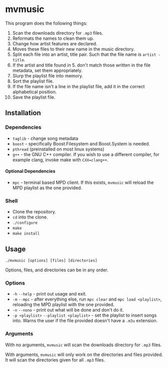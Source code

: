 # mvmusic

This program does the following things:

1. Scan the downloads directory for `.mp3` files.
2. Reformats the names to clean them up.
3. Change how artist features are declared.
4. Moves these files to their new name in the music directory.
5. Split each file into an artist, title pair.  Such that the file
   name is `artist - title`.
6. If the artist and title found in 5. don't match those written in
   the file metadata, set them appropriately.
7. Slurp the playlist file into memory.
8. Sort the playlist file.
9. If the file name isn't a line in the playlist file, add it in the
   correct alphabetical position.
10. Save the playlist file.

## Installation
### Dependencies
* `taglib` - change song metadata
* `boost` - specifically Boost.Filesystem and Boost.System is needed.
* `pthread` (preinstalled on most linux systems)
* `g++` - the GNU C++ compiler.  If you wish to use a different
  compiler, for example clang, invoke make with `CXX=clang++`.

#### Optional Dependencies
* `mpc` - terminal based MPD client.  If this exists, `mvmusic` will
  reload the MPD playlist as the one provided.

### Shell
* Clone the repository.
* `cd` into the clone.
* `./configure`
* `make`
* `make install`

## Usage
`./mvmusic [options] [files] [directories]`

Options, files, and directories can be in any order.

### Options
* `-h` `--help` - print out usage and exit.
* `-m` `--mpc` - after everything else, run `mpc clear` and
  `mpc load <playlist>`, reloading the MPD playlist with the one provided.
* `-n` `--nono` - print out what will be done and don't do it.
* `-p <playlist>` `--playlist <playlist>` - set the playlist to insert
  songs into.  Warns the user if the file provided doesn't have a
  `.m3u` extension.

### Arguments
With no arguments, `mvmusic` will scan the downloads directory for
`.mp3` files.

With arguments, `mvmusic` will only work on the directories and files
provided.  It will scan the directories given for all `.mp3` files.
